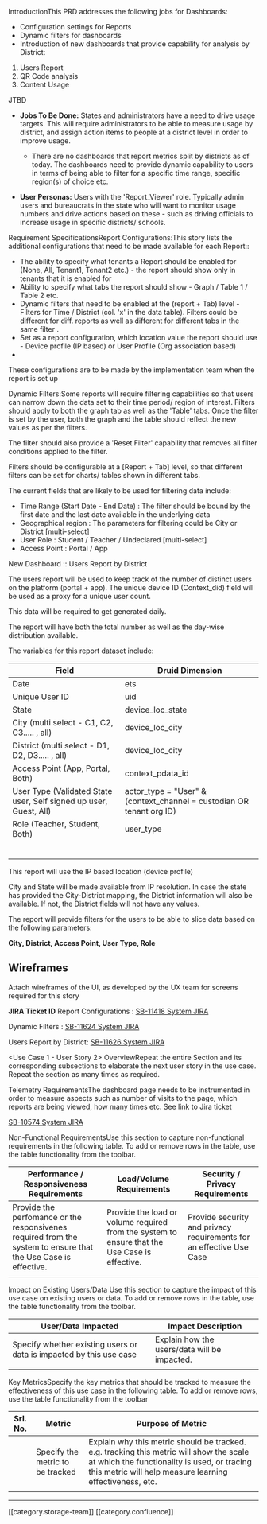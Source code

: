 



IntroductionThis PRD addresses the following jobs for Dashboards:


* Configuration settings for Reports
* Dynamic filters for dashboards
* Introduction of new dashboards that provide capability for analysis by District:


1. Users Report
1. QR Code analysis
1. Content Usage 



JTBD


*  **Jobs To Be Done:** States and administrators have a need to drive usage targets. This will require administrators to be able to measure usage by district, and assign action items to people at a district level in order to improve usage.
    * There are no dashboards that report metrics split by districts as of today. The dashboards need to provide dynamic capability to users in terms of being able to filter for a specific time range, specific region(s) of choice etc.

    
*  **User Personas:**  Users with the 'Report_Viewer' role. Typically admin users and bureaucrats in the state who will want to monitor usage numbers and drive actions based on these - such as driving officials to increase usage in specific districts/ schools. 

Requirement SpecificationsReport Configurations:This story lists the additional configurations that need to be made available for each Report::


* The ability to specify what tenants a Report should be enabled for (None, All, Tenant1, Tenant2 etc.) - the report should show only in tenants that it is enabled for
* Ability to specify what tabs the report should show - Graph / Table 1 / Table 2 etc.
* Dynamic filters that need to be enabled at the (report + Tab) level - Filters for Time / District (col. 'x' in the data table). Filters could be different for diff. reports as well as different for different tabs in the same filter .  
* Set as a report configuration, which location value the report should use - Device profile (IP based) or User Profile (Org association based)
*  

These configurations are to be made by the implementation team when the report is set up

Dynamic Filters:Some reports will require filtering capabilities so that users can narrow down the data set to their time period/ region of interest. Filters should apply to both the graph tab as well as the 'Table' tabs. Once the filter is set by the user, both the graph and the table should reflect the new values as per the filters.

The filter should also provide a 'Reset Filter' capability that removes all filter conditions applied to the filter. 

Filters should be configurable at a \[Report + Tab] level, so that different filters can be set for charts/ tables shown in different tabs.

The current fields that are likely to be used for filtering data include:


* Time Range (Start Date - End Date) : The filter should be bound by the first date and the last date available in the underlying data
* Geographical region : The parameters for filtering could be City or District \[multi-select]
* User Role : Student / Teacher / Undeclared \[multi-select]
* Access Point : Portal / App



New Dashboard :: Users Report by District

The users report will be used to keep track of the number of distinct users on the platform (portal + app). The unique device ID (Context_did) field will be used as a proxy for a unique user count. 

This data will be required to get generated daily.

The report will have both the total number as well as the day-wise distribution available. 

The variables for this report dataset include:





| Field | Druid Dimension | 
|  --- |  --- | 
| Date | ets | 
| Unique User ID | uid | 
| State | device_loc_state | 
| City (multi select - C1, C2, C3..... , all) | device_loc_city | 
| District (multi select - D1, D2, D3..... , all) | device_loc_city | 
| Access Point (App, Portal, Both) | context_pdata_id | 
| User Type (Validated State user, Self signed up user, Guest, All) | actor_type = "User" & (context_channel = custodian OR tenant org ID) | 
| Role (Teacher, Student, Both) | user_type | 
|  |  | 
|  |  | 
|  |  | 
|  |  | 
|  |  | 
|  |  | 



This report will use the IP based location (device profile)

City and State will be made available from IP resolution. In case the state has provided the City-District mapping, the District information will also be available. If not, the District fields will not have any values.

The report will provide filters for the users to be able to slice data based on the following parameters:

 **City, District, Access Point, User Type, Role** 




## Wireframes
Attach wireframes of the UI, as developed by the UX team for screens required for this story    

 **JIRA Ticket ID** Report Configurations : [SB-11418 System JIRA](https:///browse/SB-11418)

Dynamic Filters : [SB-11624 System JIRA](https:///browse/SB-11624)

Users Report by District: [SB-11626 System JIRA](https:///browse/SB-11626)



<Use Case 1 - User Story 2> OverviewRepeat the entire Section and its corresponding subsections to elaborate the next user story in the use case. Repeat the section as many times as required.  

Telemetry RequirementsThe dashboard page needs to be instrumented in order to measure aspects such as number of visits to the page, which reports are being viewed, how many times etc. See link to Jira ticket



[SB-10574 System JIRA](https:///browse/SB-10574)



Non-Functional RequirementsUse this section to capture non-functional requirements in the following table. To add or remove rows in the table, use the table functionality from the toolbar.    



| Performance / Responsiveness Requirements | Load/Volume Requirements | Security / Privacy Requirements | 
|  --- |  --- |  --- | 
| Provide the perfomance or the responsivenes required from the system to ensure that the Use Case is effective.  | Provide the load or volume required from the system to ensure that the Use Case is effective. | Provide security and privacy requirements for an effective Use Case  | 
|  |  |  | 



Impact on Existing Users/Data Use this section to capture the impact of this use case on existing users or data. To add or remove rows in the table, use the table functionality from the toolbar.    



| User/Data Impacted | Impact Description | 
|  --- |  --- | 
| Specify whether existing users or data is impacted by this use case  | Explain how the users/data will be impacted. | 
|  |  | 



Key MetricsSpecify the key metrics that should be tracked to measure the effectiveness of this use case in the following table. To add or remove rows, use the table functionality from the toolbar 



| Srl. No. | Metric | Purpose of Metric | 
|  --- |  --- |  --- | 
|  | Specify the metric to be tracked  | Explain why this metric should be tracked. e.g. tracking this metric will show the scale at which the functionality is used, or tracing this metric will help measure learning effectiveness, etc.  | 
|  |  |  | 





*****

[[category.storage-team]] 
[[category.confluence]] 
